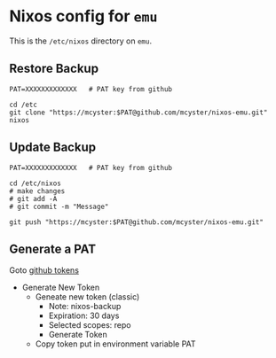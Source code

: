 
# Nixos config for `emu`

This is the `/etc/nixos` directory on  `emu`.


## Restore Backup

```
PAT=XXXXXXXXXXXXX   # PAT key from github

cd /etc
git clone "https://mcyster:$PAT@github.com/mcyster/nixos-emu.git" nixos
```

## Update Backup

```
PAT=XXXXXXXXXXXXX   # PAT key from github

cd /etc/nixos
# make changes
# git add -A
# git commit -m "Message"

git push "https://mcyster:$PAT@github.com/mcyster/nixos-emu.git"
```

## Generate a PAT

Goto [github tokens](https://github.com/settings/tokens)
- Generate New Token
  - Geneate new token (classic)
    - Note: nixos-backup
    - Expiration: 30 days
    - Selected scopes: repo
    - Generate Token
  - Copy token put in environment variable PAT

